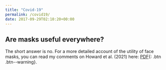 ```yaml
---
title: "Covid-19"
permalink: /covid19/
date: 2017-09-29T02:10:20+00:00
---
```



## Are masks useful everywhere?


The short answer is no. For a more detailed account of the utility of face masks, you can read my comments on Howard et al. (2021) here: [PDF](/assets/articles/masks.pdf){: .btn .btn--warning}.
